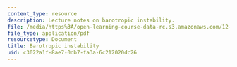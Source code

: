 ```yaml
---
content_type: resource
description: Lecture notes on barotropic instability.
file: /media/https%3A/open-learning-course-data-rc.s3.amazonaws.com/12-803-quasi-balanced-circulations-in-oceans-and-atmospheres-fall-2009/c3022a1f8ae70db7fa3a6c212020dc26_MIT12_803F09_lec18.pdf
file_type: application/pdf
resourcetype: Document
title: Barotropic instability
uid: c3022a1f-8ae7-0db7-fa3a-6c212020dc26
---
```


